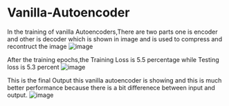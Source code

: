 # Vanilla-Autoencoder

 In the training of vanilla Autoencoders,There are two parts one is encoder and other is decoder which is shown in image and is used to compress and recontruct the image
![image](https://github.com/user-attachments/assets/7def0bc4-2d0f-4169-b804-c818620813fe)

 After the training epochs,the Training Loss is 5.5 percentage while Testing loss is 5.3 percent
![image](https://github.com/user-attachments/assets/3cfe2fef-57c9-4595-9150-e9b343dbbe34)

 This is the final Output this vanilla autoencoder is showing and this is much better performance because there is a bit differenece between input and output. 
![image](https://github.com/user-attachments/assets/48f6789f-e14c-476d-9a2a-66f94cc3071d)
